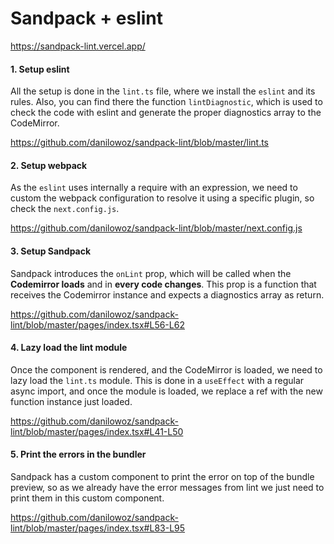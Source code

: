 # Sandpack + eslint

https://sandpack-lint.vercel.app/

#### 1. Setup eslint

All the setup is done in the `lint.ts` file, where we install the `eslint` and its rules. Also, you can find there the function `lintDiagnostic`, which is used to check the code with eslint and generate the proper diagnostics array to the CodeMirror.

https://github.com/danilowoz/sandpack-lint/blob/master/lint.ts

#### 2. Setup webpack

As the `eslint` uses internally a require with an expression, we need to custom the webpack configuration to resolve it using a specific plugin, so check the `next.config.js`.

https://github.com/danilowoz/sandpack-lint/blob/master/next.config.js

#### 3. Setup Sandpack

Sandpack introduces the `onLint` prop, which will be called when the **Codemirror loads** and in **every code changes**. This prop is a function that receives the Codemirror instance and expects a diagnostics array as return.

https://github.com/danilowoz/sandpack-lint/blob/master/pages/index.tsx#L56-L62

#### 4. Lazy load the lint module

Once the component is rendered, and the CodeMirror is loaded, we need to lazy load the `lint.ts` module. This is done in a `useEffect` with a regular async import, and once the module is loaded, we replace a ref with the new function instance just loaded.

https://github.com/danilowoz/sandpack-lint/blob/master/pages/index.tsx#L41-L50

#### 5. Print the errors in the bundler

Sandpack has a custom component to print the error on top of the bundle preview, so as we already have the error messages from lint we just need to print them in this custom component.

https://github.com/danilowoz/sandpack-lint/blob/master/pages/index.tsx#L83-L95
